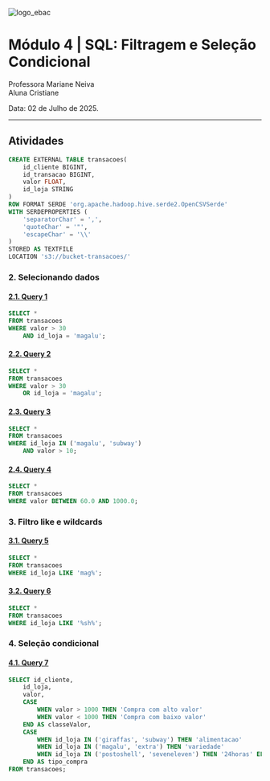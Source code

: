 
![logo_ebac](https://github.com/user-attachments/assets/517f704c-b9ec-4f0b-8775-4d7f66ac50dc)


# **Módulo 4** | SQL: Filtragem e Seleção Condicional

Professora Mariane Neiva <br>
Aluna Cristiane <br>

Data: 02 de Julho de 2025.


---

## Atividades

```sql
CREATE EXTERNAL TABLE transacoes(
	id_cliente BIGINT,
	id_transacao BIGINT,
	valor FLOAT,
	id_loja STRING
)
ROW FORMAT SERDE 'org.apache.hadoop.hive.serde2.OpenCSVSerde'
WITH SERDEPROPERTIES (
	'separatorChar' = ',',
	'quoteChar' = '"',
	'escapeChar' = '\\'
)
STORED AS TEXTFILE
LOCATION 's3://bucket-transacoes/'
```

### **2. Selecionando dados**

#### [**2.1. Query 1**](https://raw.githubusercontent.com/crikactba/SQL/main/Módulo%204%20-%20Filtragem%20e%20Seleção%20Condicional/query1.csv)
```sql
SELECT *
FROM transacoes
WHERE valor > 30
	AND id_loja = 'magalu';
```

#### [**2.2. Query 2**](https://raw.githubusercontent.com/crikactba/SQL/main/Módulo%204%20-%20Filtragem%20e%20Seleção%20Condicional/query2.csv)
```sql
SELECT *
FROM transacoes
WHERE valor > 30
	OR id_loja = 'magalu';
```

#### [**2.3. Query 3**](https://raw.githubusercontent.com/crikactba/SQL/main/Módulo%204%20-%20Filtragem%20e%20Seleção%20Condicional/query3.csv)
```sql
SELECT *
FROM transacoes
WHERE id_loja IN ('magalu', 'subway')
	AND valor > 10;
```

#### [**2.4. Query 4**](https://raw.githubusercontent.com/crikactba/SQL/main/Módulo%204%20-%20Filtragem%20e%20Seleção%20Condicional/query4.csv)
```sql
SELECT *
FROM transacoes
WHERE valor BETWEEN 60.0 AND 1000.0;
```

### **3. Filtro like e wildcards**

#### [**3.1. Query 5**](https://raw.githubusercontent.com/crikactba/SQL/main/Módulo%204%20-%20Filtragem%20e%20Seleção%20Condicional/query5.csv)
```sql
SELECT *
FROM transacoes
WHERE id_loja LIKE 'mag%';
```

#### [**3.2. Query 6**](https://raw.githubusercontent.com/crikactba/SQL/main/Módulo%204%20-%20Filtragem%20e%20Seleção%20Condicional/query6.csv)
```sql
SELECT *
FROM transacoes
WHERE id_loja LIKE '%sh%';
```

### **4. Seleção condicional**

#### [**4.1. Query 7**](https://raw.githubusercontent.com/crikactba/SQL/main/Módulo%204%20-%20Filtragem%20e%20Seleção%20Condicional/query7.csv)
```sql
SELECT id_cliente,
	id_loja,
	valor,
	CASE
		WHEN valor > 1000 THEN 'Compra com alto valor'
		WHEN valor < 1000 THEN 'Compra com baixo valor'
	END AS classeValor,
	CASE
		WHEN id_loja IN ('giraffas', 'subway') THEN 'alimentacao'
		WHEN id_loja IN ('magalu', 'extra') THEN 'variedade'
		WHEN id_loja IN ('postoshell', 'seveneleven') THEN '24horas' ELSE 'outros'
	END AS tipo_compra
FROM transacoes;
```

